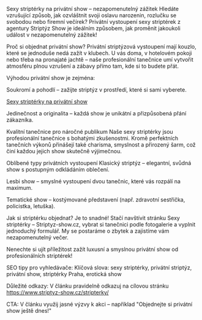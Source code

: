 Sexy striptérky na privátní show – nezapomenutelný zážitek
Hledáte vzrušující způsob, jak ozvláštnit svoji oslavu narozenin, rozlučku se svobodou nebo firemní večírek? Privátní vystoupení sexy striptérek z agentury Striptýz Show je ideálním způsobem, jak proměnit jakoukoli událost v nezapomenutelný zážitek!

Proč si objednat privátní show?
Privátní striptýzová vystoupení mají kouzlo, které se jednoduše nedá zažít v klubech. U vás doma, v hotelovém pokoji nebo třeba na pronajaté jachtě – naše profesionální tanečnice umí vytvořit atmosféru plnou vzrušení a zábavy přímo tam, kde si to budete přát.

Výhodou privátní show je zejména:

Soukromí a pohodlí – zažijte striptýz v prostředí, které si sami vyberete.

[Sexy striptérky na privátní show](https://www.striptyz-show.cz/stripterky/)


Jedinečnost a originalita – každá show je unikátní a přizpůsobená přání zákazníka.

Kvalitní tanečnice pro náročné publikum
Naše sexy striptérky jsou profesionální tanečnice s bohatými zkušenostmi. Kromě perfektních tanečních výkonů přinášejí také charisma, smyslnost a přirozený šarm, což činí každou jejich show skutečně výjimečnou.

Oblíbené typy privátních vystoupení
Klasický striptýz – elegantní, svůdná show s postupným odkládáním oblečení.

Lesbi show – smyslné vystoupení dvou tanečnic, které vás rozpálí na maximum.

Tematické show – kostýmované představení (např. zdravotní sestřička, policistka, letuška).

Jak si striptérku objednat?
Je to snadné! Stačí navštívit stránku Sexy striptérky – Striptyz-show.cz, vybrat si tanečnici podle fotogalerie a vyplnit jednoduchý formulář. My se postaráme o zbytek a zajistíme vám nezapomenutelný večer.

Nenechte si ujít příležitost zažít luxusní a smyslnou privátní show od profesionálních striptérek!

SEO tipy pro vyhledávače:
Klíčová slova: sexy striptérky, privátní striptýz, privátní show, striptérky Praha, erotická show

Důležité odkazy: V článku pravidelně odkazuj na cílovou stránku https://www.striptyz-show.cz/stripterky/

CTA: V článku využij jasné výzvy k akci – například "Objednejte si privátní show ještě dnes!"
